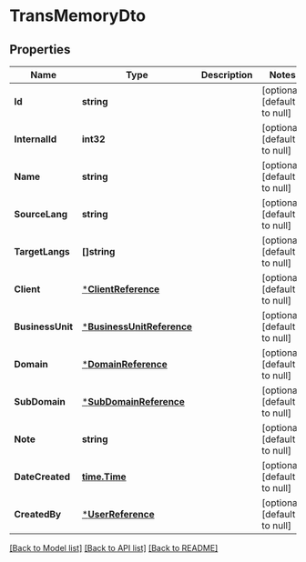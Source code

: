 # TransMemoryDto

## Properties
Name | Type | Description | Notes
------------ | ------------- | ------------- | -------------
**Id** | **string** |  | [optional] [default to null]
**InternalId** | **int32** |  | [optional] [default to null]
**Name** | **string** |  | [optional] [default to null]
**SourceLang** | **string** |  | [optional] [default to null]
**TargetLangs** | **[]string** |  | [optional] [default to null]
**Client** | [***ClientReference**](ClientReference.md) |  | [optional] [default to null]
**BusinessUnit** | [***BusinessUnitReference**](BusinessUnitReference.md) |  | [optional] [default to null]
**Domain** | [***DomainReference**](DomainReference.md) |  | [optional] [default to null]
**SubDomain** | [***SubDomainReference**](SubDomainReference.md) |  | [optional] [default to null]
**Note** | **string** |  | [optional] [default to null]
**DateCreated** | [**time.Time**](time.Time.md) |  | [optional] [default to null]
**CreatedBy** | [***UserReference**](UserReference.md) |  | [optional] [default to null]

[[Back to Model list]](../README.md#documentation-for-models) [[Back to API list]](../README.md#documentation-for-api-endpoints) [[Back to README]](../README.md)



